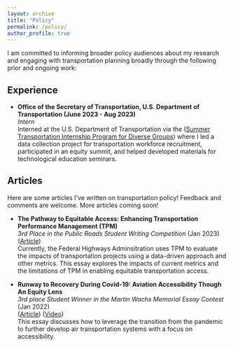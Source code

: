 ```yaml
---
layout: archive
title: "Policy"
permalink: /policy/
author_profile: true
---
```


I am committed to informing broader policy audiences about my research and engaging with transportation planning broadly through the following prior and ongoing work:

## Experience

- **Office of the Secretary of Transportation, U.S. Department of Transportation (June 2023 - Aug 2023)** \
_Intern_  \
Interned at the U.S. Department of Transportation via the ([Summer Transportation Internship Program for Diverse Groups](https://resources.twc.edu/articles/summer-transportation-internship-program-for-diverse-groups-prepares-85-students "Summer Transportation Internship Program for Diverse Groups")) where I led a data collection project for transportation workforce recruitment, participated in an equity summit, and helped developed materials for technological education seminars.

## Articles

Here are some articles I've written on transportation policy! Feedback and comments are welcome. More articles coming soon!

- **The Pathway to Equitable Access: Enhancing Transportation Performance Management (TPM)**  \
_3rd Place in the Public Roads Student Writing Competition_ (Jan 2023) \
([Article](https://highways.dot.gov/public-roads/winter-2024/03 "Article")) \
Currently, the Federal Highways Adminsitration uses TPM to evaluate the impacts of transportation projects using a data-driven approach and other metrics. This essay explores the impacts of current metrics and the limitations of TPM in enabling equitable transportation access.

- **Runway to Recovery During Covid-19: Aviation Accessibility Though An Equity Lens** \
_3rd place Student Winner in the Martin Wachs Memorial Essay Contest_ (Jan 2022) \
([Article](/files/eno_essay.pdf "Article")) ([Video](https://www.youtube.com/watch?v=CT5SYFbk3PY "Video")) \
This essay discusses how to leverage the transition from the pandemic to further develop air transportation systems with a focus on accessibility.